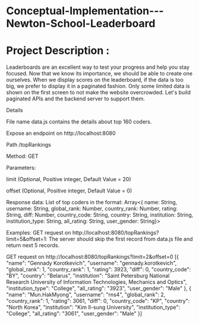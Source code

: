 # Conceptual-Implementation---Newton-School-Leaderboard
# Project Description :

Leaderboards are an excellent way to test your progress and help you stay focused. Now that we know its importance, we should be able to create one ourselves. When we display scores on the leaderboard, if the data is too big, we prefer to display it in a paginated fashion. Only some limited data is shown on the first screen to not make the website overcrowded.
Let's build paginated APIs and the backend server to support them.

Details

File name data.js contains the details about top 160 coders.

Expose an endpoint on http://localhost:8080


Path /topRankings

Method: GET

Parameters:

limit (Optional, Positive integer, Default Value = 20)

offset (Optional, Positive integer, Default Value = 0)


Response data: List of top coders in the format:
Array<{ name: String, username: String, global_rank: Number, country_rank: Number, rating: String, diff: Number, country_code: String, country: String, institution: String, institution_type: String, all_rating: String, user_gender: String}>




Examples:
GET request on http://localhost:8080/topRankings?limit=5&offset=1: The server should skip the first record from data.js file and return next 5 records.

GET request on http://localhost:8080/topRankings?limit=2&offset=0 [{ "name": "Gennady Korotkevich",
"username": "gennady.korotkevich",
"global_rank": 1,
"country_rank": 1,
"rating": 3923,
"diff": 0,
"country_code": "BY",
"country": "Belarus",
"institution": "Saint Petersburg National Research University of Information Technologies, Mechanics and Optics",
"institution_type": "College",
"all_rating": "3923",
"user_gender": "Male" }, {
"name": "Mun.HakMyong",
"username": "rns4",
"global_rank": 2,
"country_rank": 1,
"rating": 3061, "diff": 0,
"country_code": "KP",
"country": "North Korea",
"institution": "Kim Il-sung University",
"institution_type": "College",
"all_rating": "3061",
"user_gender": "Male"
}]
